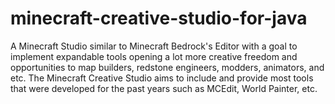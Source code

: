 # minecraft-creative-studio-for-java
 A Minecraft Studio similar to Minecraft Bedrock's Editor with a goal to implement expandable tools opening a lot more creative freedom and opportunities to map builders, redstone engineers, modders, animators, and etc. The Minecraft Creative Studio aims to include and provide most tools that were developed for the past years such as MCEdit, World Painter, etc.

